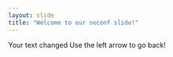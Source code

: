 ```yaml
---
layout: slide
title: "Welcome to our seconf slide!"
---
```

Your text changed
Use the left arrow to go back!
